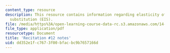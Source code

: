 ```yaml
---
content_type: resource
description: This resource contains information regarding elasticity of intertemporal
  substitution (EIS).
file: /media/https%3A/open-learning-course-data-rc.s3.amazonaws.com/14-471-public-economics-i-fall-2012/dd352e1fc7673f00bfacbc9b7657166d_MIT14_471F12_recnotes12.pdf
file_type: application/pdf
resourcetype: Document
title: 'Recitation #12 notes'
uid: dd352e1f-c767-3f00-bfac-bc9b7657166d
---
```

